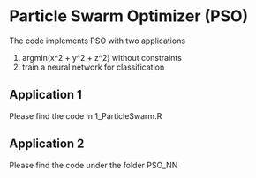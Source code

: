 # Particle Swarm Optimizer (PSO)

The code implements PSO with two applications
1. argmin(x^2 + y^2 + z^2) without constraints
2. train a neural network for classification

## Application 1
Please find the code in 1_ParticleSwarm.R

## Application 2
Please find the code under the folder PSO_NN
